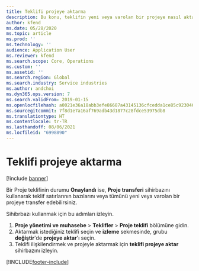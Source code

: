 ```yaml
---
title: Teklifi projeye aktarma
description: Bu konu, teklifin yeni veya varolan bir projeye nasıl aktarılacağı hakkında bilgi sağlar.
author: kfend
ms.date: 05/28/2020
ms.topic: article
ms.prod: ''
ms.technology: ''
audience: Application User
ms.reviewer: kfend
ms.search.scope: Core, Operations
ms.custom: ''
ms.assetid: ''
ms.search.region: Global
ms.search.industry: Service industries
ms.author: andchoi
ms.dyn365.ops.version: 7
ms.search.validFrom: 2019-01-15
ms.openlocfilehash: a0021e36a18abb3efe86687a43145136cfcedda1ce85c92304608bf2e7270598
ms.sourcegitcommit: 7f8d1e7a16af769adb43d1877c28fdce53975db8
ms.translationtype: HT
ms.contentlocale: tr-TR
ms.lasthandoff: 08/06/2021
ms.locfileid: "6998890"
---
```

# <a name="transfer-a-quotation-to-a-project"></a>Teklifi projeye aktarma

[!include [banner](../includes/banner.md)]

Bir Proje teklifinin durumu **Onaylandı** ise, **Proje transferi** sihirbazını kullanarak teklif satırlarının bazılarını veya tümünü yeni veya varolan bir projeye transfer edebilirsiniz. 

Sihibrbazı kullanmak için bu adımları izleyin.

1. **Proje yönetimi ve muhasebe** > **Teklifler** > **Proje teklifi** bölümüne gidin.
2. Aktarmak istediğiniz teklifi seçin ve **izleme** sekmesinde, grubu **değiştir**'de **projeye aktar**'ı seçin.
3. Teklifi ilişkilendirmek ve projeyle aktarmak için **teklifi projeye aktar** sihirbazını izleyin.


[!INCLUDE[footer-include](../includes/footer-banner.md)]